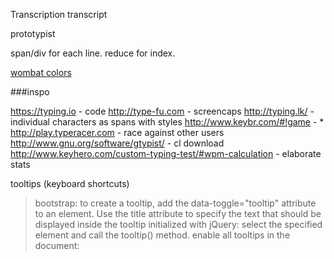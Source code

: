 Transcription
transcript

prototypist

span/div for each line. reduce for index.

[wombat colors](http://files.werx.dk/wombat.vim)

###inspo

<https://typing.io> - code
<http://type-fu.com> - screencaps
<http://typing.lk/> - individual characters as spans with styles
<http://www.keybr.com/#!game> - *
<http://play.typeracer.com> - race against other users
<http://www.gnu.org/software/gtypist/> - cl download
<http://www.keyhero.com/custom-typing-test/#wpm-calculation> - elaborate stats


tooltips (keyboard shortcuts)
>bootstrap: to create a tooltip, add the data-toggle="tooltip" attribute to an element.
Use the title attribute to specify the text that should be displayed inside the tooltip
initialized with jQuery: select the specified element and call the tooltip() method.
enable all tooltips in the document:

>    <script>
    $(document).ready(function(){
        $('[data-toggle="tooltip"]').tooltip();
    });
    </script>

tag comments with fixme/optimize/todo (rake notes)

custom index on user in migration only, need schema persistence? look into "structure.sql" TODO

400 AND 700 weight monospace gfont. need both ?

[delayed fading placeholder text](https://css-tricks.com/hang-on-placeholders/)
[placeholder slides right](http://css-plus.com/2011/09/make-the-input-placeholder-user-friendly/)

[validate input as it's entered](http://newforms.readthedocs.org/en/latest/react_client.html#interactive-form-validation)

[cursor in editable div](http://jsfiddle.net/timdown/vXnCM/)

[upload icon cursor styling](http://jsfiddle.net/gKVKm/36/)
[cleaner ^^](http://stackoverflow.com/questions/21842274/cross-browser-custom-styling-for-file-upload-button/21842275#21842275)

[hotkeys and focus definition](http://chrispearce.co/exploring-hotkeys-and-focus-in-react/)

[accessibility](http://www.w3.org/WAI/intro/aria)

[enforce container focus (modals?)](https://github.com/vigetlabs/react-focus-trap)

<em>  Renders as emphasized text

wat: ReactDOM.unmountComponentAtNode(domnode)

mobile autocorrect/cap `<input type="text" autocorrect="off" />` and `<input type="search" autocapitalize="none" />`

